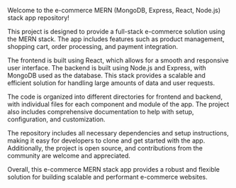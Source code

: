 Welcome to the e-commerce MERN (MongoDB, Express, React, Node.js) stack app repository!

This project is designed to provide a full-stack e-commerce solution using the MERN stack. The app includes features such as product management, shopping cart, order processing, and payment integration.

The frontend is built using React, which allows for a smooth and responsive user interface. The backend is built using Node.js and Express, with MongoDB used as the database. This stack provides a scalable and efficient solution for handling large amounts of data and user requests.

The code is organized into different directories for frontend and backend, with individual files for each component and module of the app. The project also includes comprehensive documentation to help with setup, configuration, and customization.

The repository includes all necessary dependencies and setup instructions, making it easy for developers to clone and get started with the app. Additionally, the project is open source, and contributions from the community are welcome and appreciated.

Overall, this e-commerce MERN stack app provides a robust and flexible solution for building scalable and performant e-commerce websites.